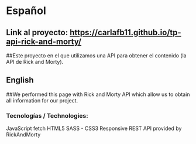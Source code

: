 # Español

## Link al proyecto: https://carlafb11.github.io/tp-api-rick-and-morty/

##Este proyecto en el que utilizamos una API para obtener el contenido (la API de Rick and Morty). 

## English
##We performed this page with Rick and Morty API which allow us to obtain all information for our project.


### Tecnologías / Technologies:
JavaScript
fetch
HTML5
SASS - CSS3
Responsive
REST API provided by RickAndMorty